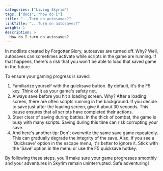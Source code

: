 ```yaml
---
categories: ["Living Skyrim"]
tags: ["docs", "how do i"] 
title: "...Turn on autosaves?"
linkTitle: "...Turn on autosaves?"
weight: 1
description: >
  How do I turn on autosaves?
---
```


In modlists created by ForgottenGlory, autosaves are turned off. Why? Well, autosaves can sometimes activate while scripts in the game are running. If that happens, there's a risk that you won't be able to load that saved game in the future.

To ensure your gaming progress is saved:

1. Familiarize yourself with the quicksave button. By default, it's the F5 key. Think of it as your game's safety net.
2. Always save before you hit a loading screen. Why? After a loading screen, there are often scripts running in the background. If you decide to save just after the loading screen, give it about 30 seconds. This pause ensures that all scripts have completed their actions.
3. Steer clear of saving during battles. In the thick of combat, the game is busy with many scripts. Saving during this time can risk corrupting your save.
4. And here's another tip: Don't overwrite the same save game repeatedly. This can gradually degrade the integrity of the save. Also, if you see a 'Quicksave' option in the escape menu, it's better to ignore it. Stick with the 'Save' option in the menu or use the F5 quicksave hotkey.

By following these steps, you'll make sure your game progresses smoothly and your adventures in Skyrim remain uninterrupted. Safe adventuring!